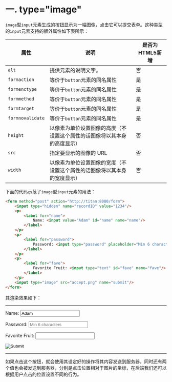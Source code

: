 # 一. type="image"

`image`型`input`元素生成的按钮显示为一幅图像，点击它可以提交表单。这种类型的`input`元素支持的额外属性如下表所示：

| 属性             | 说明                                                         | 是否为HTML5新增 |
| ---------------- | ------------------------------------------------------------ | --------------- |
| `alt`            | 提供元素的说明文字。                                         | 否              |
| `formaction`     | 等价于`button`元素的同名属性                                 | 是              |
| `formenctype`    | 等价于`button`元素的同名属性                                 | 是              |
| `formmethod`     | 等价于`button`元素的同名属性                                 | 是              |
| `formtarget`     | 等价于`button`元素的同名属性                                 | 是              |
| `formnovalidate` | 等价于`button`元素的同名属性                                 | 是              |
| `height`         | 以像素为单位设置图像的高度（不设置这个属性的话图像将以其本身的高度显示） | 否              |
| `src`            | 指定要显示的图像的 URL                                       | 否              |
| `width`          | 以像素为单位设置图像的宽度（不设置这个属性的话图像将以其本身的宽度显示） | 否              |

下面的代码示范了`image`型`input`元素的用法：

```html
<form method="post" action="http://titan:8080/form">
	<input type="hidden" name="recordID" value="1234"/>
	<p>
		<label for="name">
			Name: <input value="Adam" id="name" name="name"/>
		</label>
	</p>
	<p>
		<label for="password">
			Password: <input type="password" placeholder="Min 6 characters" id="password" name="password"/>
		</label>
	</p>
	<p>
		<label for="fave">
			Favorite Fruit: <input type="text" id="fave" name="fave"/>
		</label>
	</p>
	<input type="image" src="accept.png" name="submit"/>
</form>
```

其渲染效果如下：

****

<form method="post" action="http://titan:8080/form">
	<input type="hidden" name="recordID" value="1234"/>
	<p>
		<label for="name">
			Name: <input value="Adam" id="name" name="name"/>
		</label>
	</p>
	<p>
		<label for="password">
			Password: <input type="password" placeholder="Min 6 characters" id="password" name="password"/>
		</label>
	</p>
	<p>
		<label for="fave">
			Favorite Fruit: <input type="text" id="fave" name="fave"/>
		</label>
	</p>
	<input type="image" src="HTML5/定制input元素/用input元素生成图像按钮和分区响应图/images/accept.png" name="submit"/>
</form>

****

如果点击这个按钮，就会使用其设定好的操作将其内容发送到服务器，同时还有两个值也会被发送到服务器，分别是点击位置相对于图片的坐标，在后端我们还可以根据用户点击的位置设置不同的行为。

